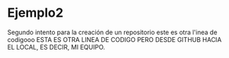 # Ejemplo2
Segundo intento para la creación de un repositorio
este es otra l'inea de codigooo
ESTA ES OTRA LINEA DE CODIGO PERO DESDE GITHUB HACIA EL LOCAL, ES DECIR, MI EQUIPO.
